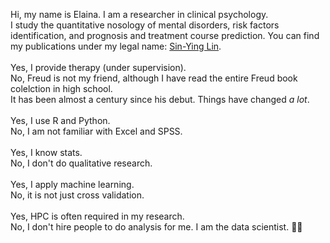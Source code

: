 Hi, my name is Elaina. I am a researcher in clinical psychology.<br>
I study the quantitative nosology of mental disorders, risk factors identification, and prognosis and treatment course prediction. 
You can find my publications under my legal name: [Sin-Ying Lin](https://orcid.org/0000-0001-9862-7669). <br>
<br>
Yes, I provide therapy (under supervision). <br>
No, Freud is not my friend, although I have read the entire Freud book colelction in high school. <br>
It has been almost a century since his debut. Things have changed *a lot*. <br>
<br>
Yes, I use R and Python. <br>
No, I am not familiar with Excel and SPSS. <br>
 <br>
Yes, I know stats. <br>
No, I don't do qualitative research. <br>
 <br>
Yes, I apply machine learning. <br>
No, it is not just cross validation. <br>
<br>
Yes, HPC is often required in my research. <br>
No, I don't hire people to do analysis for me. I am the data scientist. 🐱‍💻

